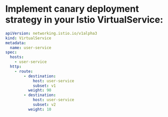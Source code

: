 # Implement canary deployment strategy in your Istio VirtualService:

```yaml
apiVersion: networking.istio.io/v1alpha3
kind: VirtualService
metadata:
  name: user-service
spec:
  hosts:
    - user-service
  http:
    - route:
        - destination:
            host: user-service
            subset: v1
          weight: 90
        - destination:
            host: user-service
            subset: v2
          weight: 10
